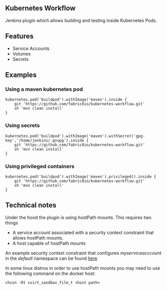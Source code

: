 Kubernetes Workflow
-------------------

Jenkins plugin which allows building and testing inside Kubernetes Pods.

## Features
- Service Accounts
- Volumes
- Secrets


## Examples

### Using a maven kubernetes pod

    kubernetes.pod('buildpod').withImage('maven').inside {      
        git 'https://github.com/fabric8io/kubernetes-workflow.git'
        sh 'mvn clean install'
    }
        
### Using secrets

    kubernetes.pod('buildpod').withImage('maven').withSecret('gpg-key','/home/jenkins/.gnupg').inside {      
        git 'https://github.com/fabric8io/kubernetes-workflow.git'
        sh 'mvn clean install'
    }    
    
    
### Using privileged containers

    kubernetes.pod('buildpod').withImage('maven').privileged().inside {      
        git 'https://github.com/fabric8io/kubernetes-workflow.git'
        sh 'mvn clean install'
    }   
     
## Technical notes

Under the hood the plugin is using hostPath mounts. This requires two things

- A service account associated with a security context constraint that allows hostPath mounts. 
- A host capable of hostPath mounts

An example security context constraint that configures *myserviceacccount* in the *default* namespace can be found [here](docs/scc-example.json)

In some linux distros in order to use hostPath mounts you may need to use the following command on the docker host:
    
    chcon -Rt svirt_sandbox_file_t <host path>

     